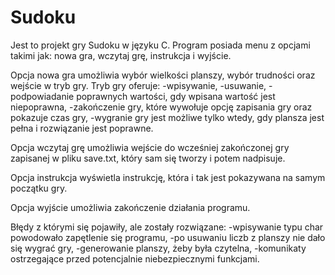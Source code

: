 # Sudoku
Jest to projekt gry Sudoku w języku C.
Program posiada menu z opcjami takimi jak: nowa gra, wczytaj grę, instrukcja i wyjście.

Opcja nowa gra umożliwia wybór wielkości planszy, wybór trudności oraz wejście w tryb gry.
Tryb gry oferuje:
-wpisywanie, 
-usuwanie, 
-podpowiadanie poprawnych wartości, gdy wpisana wartość jest niepoprawna,
-zakończenie gry, które wywołuje opcję zapisania gry oraz pokazuje czas gry,
-wygranie gry jest możliwe tylko wtedy, gdy plansza jest pełna i rozwiązanie jest poprawne.

Opcja wczytaj grę umożliwia wejście do wcześniej zakończonej gry zapisanej w pliku save.txt, który sam się tworzy i potem nadpisuje.

Opcja instrukcja wyświetla instrukcję, która i tak jest pokazywana na samym początku gry.

Opcja wyjście umożliwia zakończenie działania programu.

Błędy z którymi się pojawiły, ale zostały rozwiązane: 
-wpisywanie typu char powodowało zapętlenie się programu, 
-po usuwaniu liczb z planszy nie dało się wygrać gry, 
-generowanie planszy, żeby była czytelna, 
-komunikaty ostrzegające przed potencjalnie niebezpiecznymi funkcjami.
